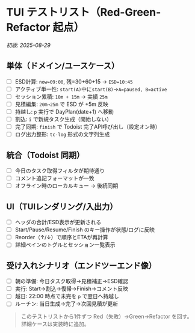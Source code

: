 # TUI テストリスト（Red-Green-Refactor 起点）

*初版: 2025-08-29*

## 単体（ドメイン/ユースケース）
- [ ] ESD計算: `now=09:00`, 残=30+60+15 → `ESD=10:45`
- [ ] アクティブ単一性: `start(A)`中に`start(B)`→`A=paused, B=active`
- [ ] セッション累積: `10m + 15m` → 実績 `25m`
- [ ] 見積編集: `20m→25m` で ESD が +5m 反映
- [ ] 持越し: `p` 実行で DayPlan(date+1) へ移動
- [ ] 割込: `i` で新規タスク生成（開始しない）
- [ ] 完了同期: `finish` で Todoist 完了API呼び出し（設定オン時）
- [ ] ログ出力整形: `tc-log` 形式の文字列生成

## 統合（Todoist 同期）
- [ ] 今日のタスク取得フィルタが期待通り
- [ ] コメント追記フォーマットが一致
- [ ] オフライン時のローカルキュー → 後続同期

## UI（TUIレンダリング/入出力）
- [ ] ヘッダの合計/ESD表示が更新される
- [ ] Start/Pause/Resume/Finish のキー操作が状態/ログに反映
- [ ] Reorder（↑/↓）で順序とETAが再計算
- [ ] 詳細ペインのトグルとセッション一覧表示

## 受け入れシナリオ（エンドツーエンド像）
- [ ] 朝の準備: 今日タスク取得→見積補正→ESD確認
- [ ] 実行: Start→割込→復帰→Finish→コメント反映
- [ ] 越日: 22:00 時点で未完を `p` で翌日へ持越し
- [ ] ルーチン: 当日生成→完了→次回見積が更新

> このテストリストから1件ずつ Red（失敗）→Green→Refactor を回す。詳細ケースは実装時に追加。
